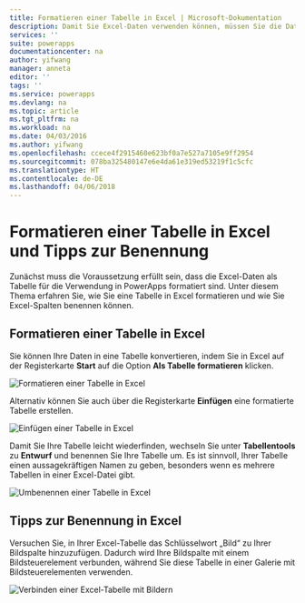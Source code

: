 ```yaml
---
title: Formatieren einer Tabelle in Excel | Microsoft-Dokumentation
description: Damit Sie Excel-Daten verwenden können, müssen Sie die Daten in einer Tabelle formatieren. Hinzufügen des Schlüsselworts „Bild“ in Spaltennamen
services: ''
suite: powerapps
documentationcenter: na
author: yifwang
manager: anneta
editor: ''
tags: ''
ms.service: powerapps
ms.devlang: na
ms.topic: article
ms.tgt_pltfrm: na
ms.workload: na
ms.date: 04/03/2016
ms.author: yifwang
ms.openlocfilehash: ccece4f2915460e623bf0a7e527a7105e9ff2954
ms.sourcegitcommit: 078ba325480147e6e4da61e319ed53219f1c5cfc
ms.translationtype: HT
ms.contentlocale: de-DE
ms.lasthandoff: 04/06/2018
---
```

# <a name="format-a-table-in-excel-and-naming-tips"></a>Formatieren einer Tabelle in Excel und Tipps zur Benennung
Zunächst muss die Voraussetzung erfüllt sein, dass die Excel-Daten als Tabelle für die Verwendung in PowerApps formatiert sind. Unter diesem Thema erfahren Sie, wie Sie eine Tabelle in Excel formatieren und wie Sie Excel-Spalten benennen können.

## <a name="how-to-format-a-table-in-excel"></a>Formatieren einer Tabelle in Excel
Sie können Ihre Daten in eine Tabelle konvertieren, indem Sie in Excel auf der Registerkarte **Start** auf die Option **Als Tabelle formatieren** klicken.

![Formatieren einer Tabelle in Excel](./media/how-to-excel-tips/format-table.png)

Alternativ können Sie auch über die Registerkarte **Einfügen** eine formatierte Tabelle erstellen.

![Einfügen einer Tabelle in Excel](./media/how-to-excel-tips/insert-table.png)

Damit Sie Ihre Tabelle leicht wiederfinden, wechseln Sie unter **Tabellentools** zu **Entwurf** und benennen Sie Ihre Tabelle um. Es ist sinnvoll, Ihrer Tabelle einen aussagekräftigen Namen zu geben, besonders wenn es mehrere Tabellen in einer Excel-Datei gibt.

![Umbenennen einer Tabelle in Excel](./media/how-to-excel-tips/rename-table.png)

## <a name="naming-tips-in-excel"></a>Tipps zur Benennung in Excel
Versuchen Sie, in Ihrer Excel-Tabelle das Schlüsselwort „Bild“ zu Ihrer Bildspalte hinzuzufügen. Dadurch wird Ihre Bildspalte mit einem Bildsteuerelement verbunden, während Sie diese Tabelle in einer Galerie mit Bildsteuerelementen verwenden.

![Verbinden einer Excel-Tabelle mit Bildern](./media/how-to-excel-tips/connect-gallery.png)
